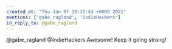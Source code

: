 ```yaml
---
created_at: "Thu Jan 07 19:37:43 +0000 2021"
mentions: ['gabe_ragland', 'IndieHackers']
in_reply_to: @gabe_ragland
---
```


@gabe_ragland @IndieHackers Awesome! Keep it going strong!
